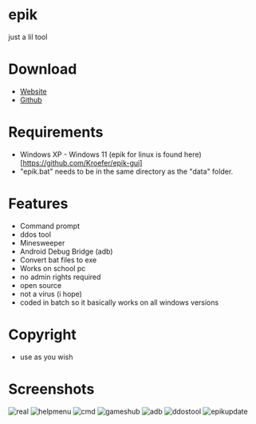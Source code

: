 # epik
just a lil tool

# Download
- [Website](https://lreamweb.wixsite.com/epik)
- [Github]()

# Requirements
- Windows XP - Windows 11 (epik for linux is found here)[https://github.com/Kroefer/epik-gui]
- "epik.bat" needs to be in the same directory as the "data" folder.

# Features
- Command prompt
- ddos tool
- Minesweeper
- Android Debug Bridge (adb)
- Convert bat files to exe
- Works on school pc
- no admin rights required
- open source
- not a virus (i hope)
- coded in batch so it basically works on all windows versions

# Copyright
- use as you wish

# Screenshots
![real](https://github.com/Kroefer/epik/assets/104503666/6acab01f-767d-4bfe-a20e-196d87b4bac0)
![helpmenu](https://github.com/Kroefer/epik/assets/104503666/32e8937e-7d74-4037-82cd-cc95dd4e6fd6)
![cmd](https://github.com/Kroefer/epik/assets/104503666/6482a8b0-08f8-4b83-b90e-8627a142482d)
![gameshub](https://github.com/Kroefer/epik/assets/104503666/17dcfa1f-a491-4050-b15e-c212ba10187a)
![adb](https://github.com/Kroefer/epik/assets/104503666/5073edda-bc09-448b-aa80-134e582baaca)
![ddostool](https://github.com/Kroefer/epik/assets/104503666/ea76b825-ba9a-407b-a784-e3823080f23e)
![epikupdate](https://github.com/Kroefer/epik/assets/104503666/5eefd2a1-081e-465e-9e63-c382171d890c)
